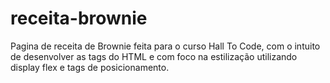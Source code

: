 # receita-brownie
Pagina de receita de Brownie feita para o curso Hall To Code, com o intuito de desenvolver as tags do HTML e com foco na estilização utilizando display flex e tags de posicionamento.
